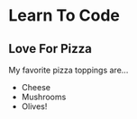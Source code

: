 # Learn To Code
## Love For Pizza

My favorite pizza toppings are...

* Cheese
* Mushrooms
* Olives!
